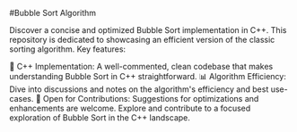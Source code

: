 #Bubble Sort Algorithm

Discover a concise and optimized Bubble Sort implementation in C++. This repository is dedicated to showcasing an efficient version of the classic sorting algorithm. Key features:

🧪 C++ Implementation: A well-commented, clean codebase that makes understanding Bubble Sort in C++ straightforward.
📊 Algorithm Efficiency: Dive into discussions and notes on the algorithm's efficiency and best use-cases.
🤝 Open for Contributions: Suggestions for optimizations and enhancements are welcome.
Explore and contribute to a focused exploration of Bubble Sort in the C++ landscape.
